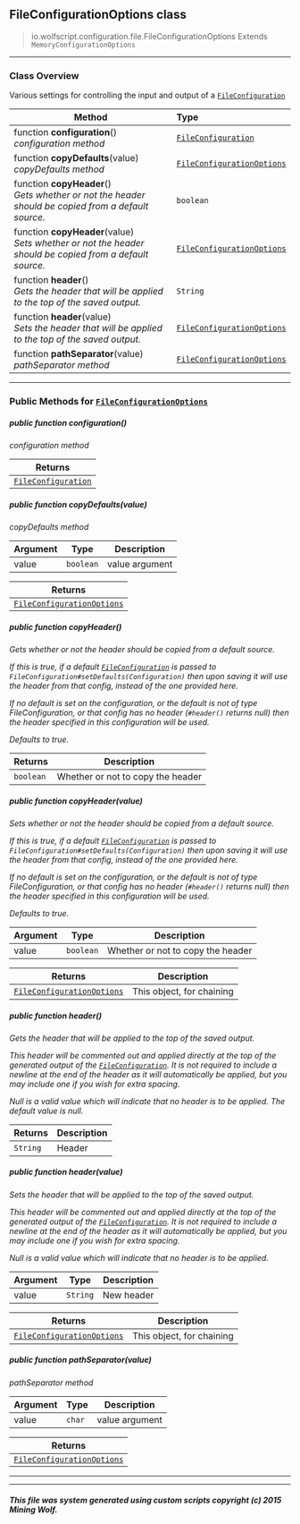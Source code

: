 ## FileConfigurationOptions __class__

>io.wolfscript.configuration.file.FileConfigurationOptions
>Extends `MemoryConfigurationOptions`

---

### Class Overview

Various settings for controlling the input and output of a [`FileConfiguration`](FileConfiguration.md)

Method | Type   
--- | :--- 
 function __configuration__() <br> _configuration method_ | [`FileConfiguration`](FileConfiguration.md)
 function __copyDefaults__(value) <br> _copyDefaults method_ | [`FileConfigurationOptions`](FileConfigurationOptions.md)
 function __copyHeader__() <br> _Gets whether or not the header should be copied from a default source._ | `boolean`
 function __copyHeader__(value) <br> _Sets whether or not the header should be copied from a default source._ | [`FileConfigurationOptions`](FileConfigurationOptions.md)
 function __header__() <br> _Gets the header that will be applied to the top of the saved output._ | `String`
 function __header__(value) <br> _Sets the header that will be applied to the top of the saved output._ | [`FileConfigurationOptions`](FileConfigurationOptions.md)
 function __pathSeparator__(value) <br> _pathSeparator method_ | [`FileConfigurationOptions`](FileConfigurationOptions.md)



---


### Public Methods for [`FileConfigurationOptions`](FileConfigurationOptions.md)

##### <a id='configuration'></a>public  function __configuration__()

_configuration method_

Returns | 
--- | 
[`FileConfiguration`](FileConfiguration.md) |


##### <a id='copydefaults'></a>public  function __copyDefaults__(value)

_copyDefaults method_

Argument | Type | Description  
--- | --- | --- 
value | `boolean` | value argument

Returns | 
--- | 
[`FileConfigurationOptions`](FileConfigurationOptions.md) |


##### <a id='copyheader'></a>public  function __copyHeader__()

_Gets whether or not the header should be copied from a default source. <p> If this is true, if a default [`FileConfiguration`](FileConfiguration.md) is passed to `FileConfiguration#setDefaults(Configuration)` then upon saving it will use the header from that config, instead of the one provided here. <p> If no default is set on the configuration, or the default is not of type FileConfiguration, or that config has no header (`#header()` returns null) then the header specified in this configuration will be used. <p> Defaults to true._

Returns | Description
--- | --- 
`boolean` | Whether or not to copy the header


##### <a id='copyheader'></a>public  function __copyHeader__(value)

_Sets whether or not the header should be copied from a default source. <p> If this is true, if a default [`FileConfiguration`](FileConfiguration.md) is passed to `FileConfiguration#setDefaults(Configuration)` then upon saving it will use the header from that config, instead of the one provided here. <p> If no default is set on the configuration, or the default is not of type FileConfiguration, or that config has no header (`#header()` returns null) then the header specified in this configuration will be used. <p> Defaults to true._

Argument | Type | Description  
--- | --- | --- 
value | `boolean` | Whether or not to copy the header

Returns | Description
--- | --- 
[`FileConfigurationOptions`](FileConfigurationOptions.md) | This object, for chaining


##### <a id='header'></a>public  function __header__()

_Gets the header that will be applied to the top of the saved output. <p> This header will be commented out and applied directly at the top of the generated output of the [`FileConfiguration`](FileConfiguration.md). It is not required to include a newline at the end of the header as it will automatically be applied, but you may include one if you wish for extra spacing. <p> Null is a valid value which will indicate that no header is to be applied. The default value is null._

Returns | Description
--- | --- 
`String` | Header


##### <a id='header'></a>public  function __header__(value)

_Sets the header that will be applied to the top of the saved output. <p> This header will be commented out and applied directly at the top of the generated output of the [`FileConfiguration`](FileConfiguration.md). It is not required to include a newline at the end of the header as it will automatically be applied, but you may include one if you wish for extra spacing. <p> Null is a valid value which will indicate that no header is to be applied._

Argument | Type | Description  
--- | --- | --- 
value | `String` | New header

Returns | Description
--- | --- 
[`FileConfigurationOptions`](FileConfigurationOptions.md) | This object, for chaining


##### <a id='pathseparator'></a>public  function __pathSeparator__(value)

_pathSeparator method_

Argument | Type | Description  
--- | --- | --- 
value | `char` | value argument

Returns | 
--- | 
[`FileConfigurationOptions`](FileConfigurationOptions.md) |


---
---


##### This file was system generated using custom scripts copyright (c) 2015 Mining Wolf.
	

